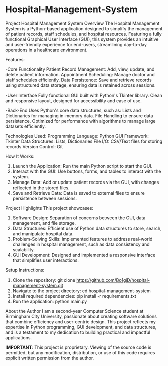 # Hospital-Management-System
Project
Hospital Management System
Overview
The Hospital Management System is a Python-based application designed to simplify the management of patient records, staff schedules, and hospital resources. Featuring a fully functional Graphical User Interface (GUI), this system provides an intuitive and user-friendly experience for end-users, streamlining day-to-day operations in a healthcare environment.

Features:

-Core Functionality
Patient Record Management:
Add, view, update, and delete patient information.
Appointment Scheduling:
Manage doctor and staff schedules efficiently.
Data Persistence:
Save and retrieve records using structured data storage, ensuring data is retained across sessions.

-User Interface
Fully functional GUI built with Python's Tkinter library.
Clean and responsive layout, designed for accessibility and ease of use.

-Back-End
Uses Python's core data structures, such as:
Lists and Dictionaries for managing in-memory data.
File Handling to ensure data persistence.
Optimized for performance with algorithms to manage large datasets efficiently.

Technologies Used:
Programming Language: Python
GUI Framework: Tkinter
Data Structures: Lists, Dictionaries
File I/O: CSV/Text files for storing records
Version Control: Git

How It Works:

1. Launch the Application:
Run the main Python script to start the GUI.
2. Interact with the GUI:
Use buttons, forms, and tables to interact with the system.
3. Manage Data:
Add or update patient records via the GUI, with changes reflected in the stored files.
4. Save and Retrieve Data:
Data is saved to external files to ensure persistence between sessions.

Project Highlights
This project showcases:

1. Software Design:
Separation of concerns between the GUI, data management, and file storage.
2. Data Structures:
Efficient use of Python data structures to store, search, and manipulate hospital data.
3. Problem-Solving Skills:
Implemented features to address real-world challenges in hospital management, such as data consistency and scalability.
4. GUI Development:
Designed and implemented a responsive interface that simplifies user interactions.

Setup Instructions:
1. Clone the repository:
git clone https://github.com/Bo1giD/hospital-management-system.git
2. Navigate to the project directory:
cd hospital-management-system
3. Install required dependencies:
pip install -r requirements.txt
4. Run the application:
python main.py

About the Author
I am a second-year Computer Science student at Birmingham City University, passionate about creating software solutions that combine efficiency and user-centric design. This project reflects my expertise in Python programming, GUI development, and data structures, and is a testament to my dedication to building practical and impactful applications.

**IMPORTANT**: This project is proprietary. Viewing of the source code is permitted, but any modification, distribution, 
or use of this code requires explicit written permission from the author.
